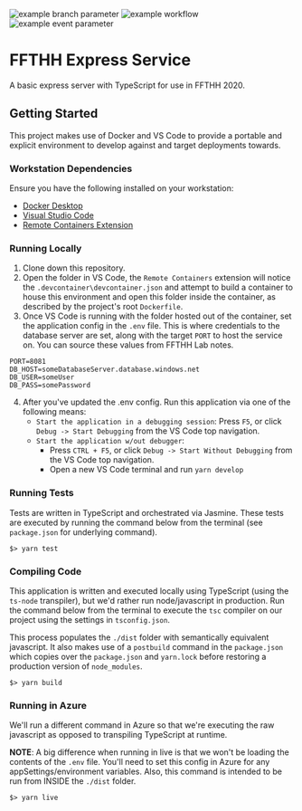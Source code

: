 ![example branch parameter](https://github.com/github/docs/actions/workflows/main.yml/badge.svg?branch=feature-1)
![example workflow](https://github.com/github/docs/actions/workflows/main.yml/badge.svg)
![example event parameter](https://github.com/github/docs/actions/workflows/main.yml/badge.svg?event=pull_request)
# FFTHH Express Service
A basic express server with TypeScript for use in FFTHH 2020.

## Getting Started
This project makes use of Docker and VS Code to provide a portable and explicit environment to develop against and target deployments towards.

### Workstation Dependencies
Ensure you have the following installed on your workstation:
*   [Docker Desktop](https://www.docker.com/products/docker-desktop)
*   [Visual Studio Code](https://code.visualstudio.com/download)
*   [Remote Containers Extension](https://marketplace.visualstudio.com/items?itemName=ms-vscode-remote.remote-containers)

### Running Locally
1. Clone down this repository.
2. Open the folder in VS Code, the `Remote Containers` extension will notice the `.devcontainer\devcontainer.json` and attempt to build a container to house this environment and open this folder inside the container, as described by the project's root `Dockerfile`.
3. Once VS Code is running with the folder hosted out of the container, set the application config in the `.env` file. This is where credentials to the database server are set, along with the target `PORT` to host the service on. You can source these values from FFTHH Lab notes.
```
PORT=8081
DB_HOST=someDatabaseServer.database.windows.net
DB_USER=someUser
DB_PASS=somePassword
```

4. After you've updated the .env config. Run this application via one of the following means:
    - `Start the application in a debugging session`: Press `F5`, or click `Debug -> Start Debugging` from the VS Code top navigation.
    - `Start the application w/out debugger`:
        - Press `CTRL + F5`, or click `Debug -> Start Without Debugging` from the VS Code top navigation.
        - Open a new VS Code terminal and run `yarn develop`

### Running Tests
Tests are written in TypeScript and orchestrated via Jasmine. These tests are executed by running  the command below from the terminal (see `package.json` for underlying command).
```
$> yarn test
```

### Compiling Code
This application is written and executed locally using TypeScript (using the `ts-node` transpiler), but we'd rather run node/javascript in production.
Run the command below from the terminal to execute the `tsc` compiler on our project using the settings in `tsconfig.json`.

This process populates the `./dist` folder with semantically equivalent javascript. It also makes use of a `postbuild` command in the `package.json` which copies over the `package.json` and `yarn.lock` before restoring a production version of `node_modules`.
```
$> yarn build
```

### Running in Azure
We'll run a different command in Azure so that we're executing the raw javascript as opposed to transpiling TypeScript at runtime.

**NOTE**: A big difference when running in live is that we won't be loading the contents of the `.env` file. You'll need to set this config in Azure for any appSettings/environment variables.
Also, this command is intended to be run from INSIDE the `./dist` folder.

 ```
 $> yarn live
 ```